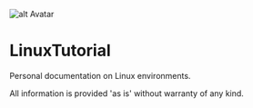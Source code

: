 ![alt Avatar](https://avatars0.githubusercontent.com/u/24376156?v=4&s=100)

# LinuxTutorial
Personal documentation on Linux environments.

All information is provided 'as is' without warranty of any kind.
